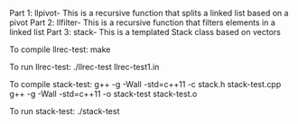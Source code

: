Part 1: llpivot- This is a recursive function that splits a linked list based on a pivot
Part 2: llfilter- This is a recursive function that filters elements in a linked list 
Part 3: stack- This is a templated Stack class based on vectors

To compile llrec-test:
make

To run llrec-test:
./llrec-test llrec-test1.in

To compile stack-test:
g++ -g -Wall -std=c++11 -c stack.h stack-test.cpp
g++ -g -Wall -std=c++11 -o stack-test stack-test.o

To run stack-test:
./stack-test